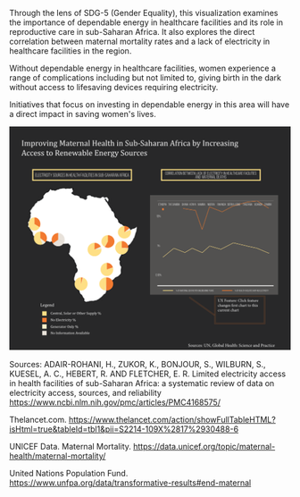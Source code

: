 Through the lens of SDG-5 (Gender Equality), this visualization examines the importance of dependable energy in healthcare facilities and its role in reproductive care in sub-Saharan Africa. It also explores the direct correlation between maternal mortality rates and a lack of electricity in healthcare facilities in the region. 

Without dependable energy in healthcare facilities, women experience a range of complications including but not limited to, giving birth in the dark without access to lifesaving devices requiring electricity.

Initiatives that focus on investing in dependable energy in this area will have a direct impact in saving women's lives.

![PreviewViz](preview.png)

Sources:
ADAIR-ROHANI, H., ZUKOR, K., BONJOUR, S., WILBURN, S., KUESEL, A. C.,
HEBERT, R. AND FLETCHER, E. R. Limited electricity access in health
facilities of sub-Saharan Africa: a systematic review of data on
electricity access, sources, and reliability https://www.ncbi.nlm.nih.gov/pmc/articles/PMC4168575/

Thelancet.com. https://www.thelancet.com/action/showFullTableHTML?isHtml=true&tableId=tbl1&pii=S2214-109X%2817%2930488-6

UNICEF Data. Maternal Mortality. https://data.unicef.org/topic/maternal-health/maternal-mortality/

United Nations Population Fund. https://www.unfpa.org/data/transformative-results#end-maternal
